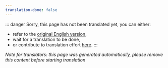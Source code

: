 ```yaml
---
translation-done: false
---
```

::: danger
Sorry, this page has not been translated yet, you can either:
- refer to the [original English version](<{translation_to_original_path}>),
- wait for a translation to be done,
- or contribute to translation effort [here](https://github.com/bsmg/wiki).
:::

_Note for translators: this page was generated automatically, please remove this content before starting translation_
